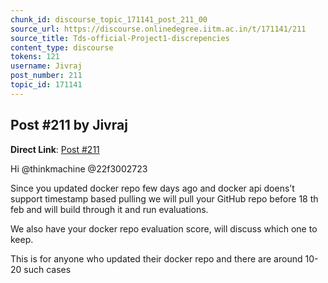 ```yaml
---
chunk_id: discourse_topic_171141_post_211_00
source_url: https://discourse.onlinedegree.iitm.ac.in/t/171141/211
source_title: Tds-official-Project1-discrepencies
content_type: discourse
tokens: 121
username: Jivraj
post_number: 211
topic_id: 171141
---
```


## Post #211 by Jivraj

**Direct Link**: [Post #211](https://discourse.onlinedegree.iitm.ac.in/t/171141/211)

Hi @thinkmachine @22f3002723

Since you updated docker repo few days ago and docker api doens’t support timestamp based pulling we will pull your GitHub repo before 18 th feb and will build through it and run evaluations.

We also have your docker repo evaluation score, will discuss which one to keep.

This is for anyone who updated their docker repo and there are around 10-20 such cases
